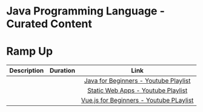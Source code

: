 # Java Programming Language - Curated Content
# Ramp Up
|**Description** |**Duration**|**Link**|
| :----:        |    :----:   |        :----:     |
|    |        |  [Java for Beginners - Youtube Playlist](https://www.youtube.com/playlist?list=PLlrxD0HtieHgX3ExVDMlKjdN8LJsks2CM)     |
|    |      |    [Static Web Apps - Youtube Playlist](https://www.youtube.com/playlist?list=PLlrxD0HtieHgMPeBaDQFx9yNuFxx6S1VG)  |
|   |         | [Vue.js for Beginners - Youtube PLaylist](https://www.youtube.com/playlist?list=PLlrxD0HtieHh33qHLWEN9uv43ie17lYqA)    |

